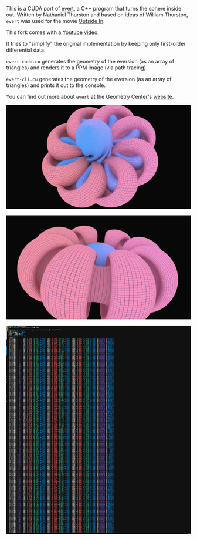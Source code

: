 This is a CUDA port of [evert](http://www.geom.uiuc.edu/docs/outreach/oi/software.html), a C++ program that turns the sphere inside out.
Written by Nathaniel Thurston and based on ideas of William Thurston, `evert` was used for the movie [Outside In](https://www.youtube.com/watch?v=sKqt6e7EcCs).

This fork comes with a [Youtube video](https://www.youtube.com/watch?v=rnW6eynFxvI).

It tries to "simplify" the original implementation by keeping only first-order differential data.

`evert-cuda.cu` generates the geometry of the eversion (as an array of triangles) and renders it to a PPM image (via path tracing).

`evert-cli.cu` generates the geometry of the eversion (as an array of triangles) and prints it out to the console.

You can find out more about `evert` at the Geometry Center's [website](http://www.geom.uiuc.edu/docs/outreach/oi/).

![evert-cuda](00.jpg)

![evert-cuda](01.jpg)

![evert-cli](02.jpg)
